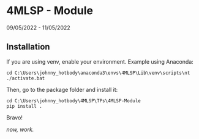 # 4MLSP - Module
09/05/2022 - 11/05/2022

## Installation
If you are using venv, enable your environment. Example using Anaconda:
```batch
cd C:\Users\johnny_hotbody\anaconda3\envs\4MLSP\Lib\venv\scripts\nt
./activate.bat
```

Then, go to the package folder and install it:
```batch
cd C:\Users\johnny_hotbody\4MLSP\TPs\4MLSP-Module
pip install .
```

Bravo!

_now, work._